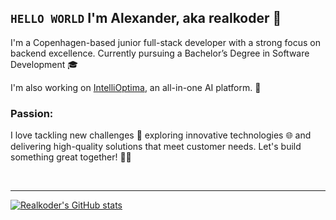 ## `HELLO WORLD` I'm Alexander, aka realkoder 👋

I'm a Copenhagen-based junior full-stack developer with a strong focus on backend excellence. Currently pursuing a Bachelor’s Degree in Software Development 🎓

I'm also working on [IntelliOptima](https://intellioptima.com), an all-in-one AI platform. 🌟

### Passion:
I love tackling new challenges 💪 exploring innovative technologies 🌐 and delivering high-quality solutions that meet customer needs. Let's build something great together! 🚀✨

<br>

<hr>

[![Realkoder's GitHub stats](https://github-readme-stats.vercel.app/api?username=realkoder&show_icons=true&theme=tokyonight)](https://github.com/realkoder/github-readme-stats&show_icons=true&theme=tokyonight)
